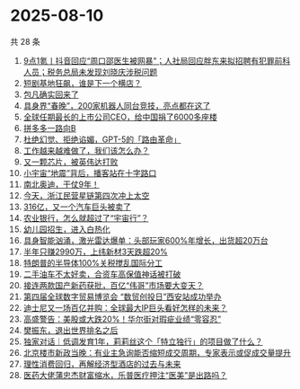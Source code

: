 # 2025-08-10

共 28 条

<!-- BEGIN 36KR -->
<!-- 最后更新时间 2025-08-10 01:23:16 +0800 -->
1. [9点1氪丨抖音回应“周口邵医生被网暴”；人社局回应胖东来拟招聘有犯罪前科人员；税务总局未发现刘晓庆涉税问题](https://36kr.com/p/3414321010625922)
1. [短剧基地狂飙，谁是下一个横店？](https://36kr.com/p/3414278770838913)
1. [包凡确实回来了](https://36kr.com/p/3415107290779264)
1. [具身界“春晚”，200家机器人同台竞技，亮点都在这了](https://36kr.com/p/3415061751795079)
1. [全球任期最长的上市公司CEO，给中国捐了6000多座楼](https://36kr.com/p/3415058108206468)
1. [拼多多一路向B](https://36kr.com/p/3414187461529217)
1. [杜绝幻觉、拒绝谄媚，GPT-5的「路由革命」](https://36kr.com/p/3414259316264585)
1. [工作越来越难做了，我们该怎么办？](https://36kr.com/p/3387168030146049)
1. [又一颗芯片，被英伟达打败](https://36kr.com/p/3414981276290441)
1. [小宇宙“地震”背后，播客站在十字路口](https://36kr.com/p/3415042877263488)
1. [南北奥迪，干仗9年！](https://36kr.com/p/3414173167832704)
1. [今天，浙江民营星链第四次冲上太空](https://36kr.com/p/3415261230206595)
1. [316亿，又一个汽车巨头被卖了](https://36kr.com/p/3414984831864450)
1. [农业银行，怎么就超过了“宇宙行”？](https://36kr.com/p/3414911622139270)
1. [幼儿园招生，进入白热化](https://36kr.com/p/3414278267162245)
1. [具身智能汹涌，激光雷达爆单：头部玩家600%年增长，出货超20万台](https://36kr.com/p/3414141455109507)
1. [半年只赚2990万，上纬新材3天跌超20%](https://36kr.com/p/3414154596552065)
1. [特朗普的半导体100%关税搅乱国际分工](https://36kr.com/p/3414880098995588)
1. [二手油车不太好卖，合资车高保值神话被打破](https://36kr.com/p/3414154410561160)
1. [接连两款国产新药获批，百亿“伟哥”市场要大变天？](https://36kr.com/p/3414855145819527)
1. [第四届全球数字贸易博览会 “数贸创投日”西安站成功举办](https://36kr.com/p/3414080477351300)
1. [迪士尼又一场百亿并购：全球最大IP巨头看好怎样的未来？](https://36kr.com/p/3414326265957765)
1. [高盛警告：美股或大跌20%！华尔街对瑕疵业绩“零容忍”](https://36kr.com/p/3414845216263810)
1. [樊振东，退出世界排名之后](https://36kr.com/p/3414319759675014)
1. [独家对话｜低调发育1年，莉莉丝这个「特立独行」的项目做了什么？](https://36kr.com/p/3414226795056521)
1. [北京楼市新政当晚：有业主急询能否缩短成交周期，专家表示或促成交量提升](https://36kr.com/p/3414372744760704)
1. [理性消费回归，再解经济型酒店的过去与未来](https://36kr.com/p/3414262079052164)
1. [医药大佬蒲忠杰财富缩水，乐普医疗押注“医美”是出路吗？](https://36kr.com/p/3414317568923780)
<!-- END 36KR -->